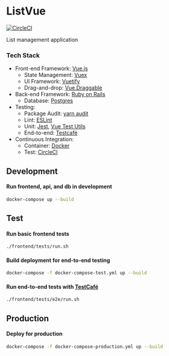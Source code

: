 # ListVue
[![CircleCI](https://circleci.com/gh/dtom90/ListVue.svg?style=svg)](https://circleci.com/gh/dtom90/ListVue)

List management application

### Tech Stack
- Front-end Framework: [Vue.js](https://vuejs.org/)
  - State Management: [Vuex](https://vuex.vuejs.org/)
  - UI Framework: [Vuetify](https://vuetifyjs.com/)
  - Drag-and-drop: [Vue.Draggable](https://sortablejs.github.io/Vue.Draggable/)
- Back-end Framework: [Ruby on Rails](https://rubyonrails.org/)
  - Database: [Postgres](https://www.postgresql.org/)
- Testing:
  - Package Audit: [yarn audit](https://yarnpkg.com/lang/en/docs/cli/audit/)
  - Lint: [ESLint](https://eslint.org/)
  - Unit: [Jest](https://jestjs.io/), [Vue Test Utils](https://vue-test-utils.vuejs.org/)
  - End-to-end: [Testcafé](https://devexpress.github.io/testcafe/)
- Continuous Integration:
  - Container: [Docker](https://www.docker.com/)
  - Test: [CircleCI](https://circleci.com/)

## Development
#### Run frontend, api, and db in development
```bash
docker-compose up --build
```

## Test

#### Run basic frontend tests
```bash
./frontend/tests/run.sh
```

#### Build deployment for end-to-end testing
```bash
docker-compose -f docker-compose-test.yml up --build
```

#### Run end-to-end tests with [TestCafé](https://testcafe.devexpress.com/)
```bash
./frontend/tests/e2e/run.sh
```

## Production

#### Deploy for production
```bash
docker-compose -f docker-compose-production.yml up --build
```
